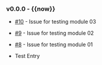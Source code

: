 ### v0.0.0 - {{now}}

- [#10](https://github.com/dani8art/grunt-release-github/issues/10) - Issue for testing module 03

- [#9](https://github.com/dani8art/grunt-release-github/issues/9) - Issue for testing module 02

- [#8](https://github.com/dani8art/grunt-release-github/issues/8) - Issue for testing module 01

* Test Entry
